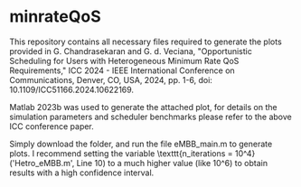 # minrateQoS
This repository contains all necessary files required to generate the plots provided in G. Chandrasekaran and G. d. Veciana, "Opportunistic Scheduling for Users with Heterogeneous Minimum Rate QoS Requirements," ICC 2024 - IEEE International Conference on Communications, Denver, CO, USA, 2024, pp. 1-6, doi: 10.1109/ICC51166.2024.10622169.

Matlab 2023b was used to generate the attached plot, for details on the simulation parameters and scheduler benchmarks please refer to the above ICC conference paper.

Simply download the folder, and run the file eMBB_main.m to generate plots. I recommend setting the variable \texttt{n_iterations = 10^4} ('Hetro_eMBB.m', Line 10) to a much higher value (like 10^6) to obtain results with a high confidence interval.
